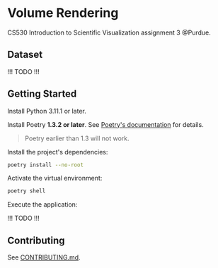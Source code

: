 # Volume Rendering

CS530 Introduction to Scientific Visualization assignment 3 @Purdue.

## Dataset

!!! TODO !!!

## Getting Started

Install Python 3.11.1 or later.

Install Poetry **1.3.2 or later**. See
[Poetry's documentation](https://python-poetry.org/docs/) for details.

> Poetry earlier than 1.3 will not work.

Install the project's dependencies:

```sh
poetry install --no-root
```

Activate the virtual environment:

```sh
poetry shell
```

Execute the application:

!!! TODO !!!

## Contributing

See [CONTRIBUTING.md](./CONTRIBUTING.md).
